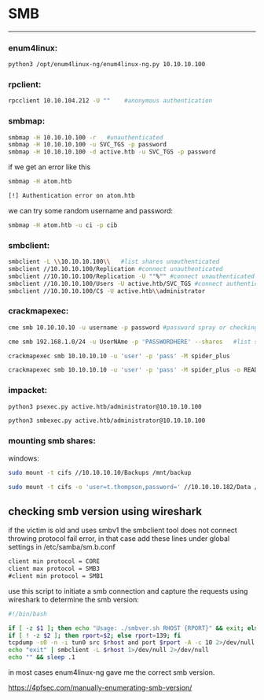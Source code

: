 # SMB  
---------


### enum4linux:

```bash
python3 /opt/enum4linux-ng/enum4linux-ng.py 10.10.10.100
```

### rpclient:

```bash
rpcclient 10.10.104.212 -U ""    #anonymous authentication
```

### smbmap:

```bash
smbmap -H 10.10.10.100 -r   #unauthenticated
smbmap -H 10.10.10.100 -u SVC_TGS -p password
smbmap -H 10.10.10.100 -d active.htb -u SVC_TGS -p password 
```

if we get an error like this 

```bash
smbmap -H atom.htb             

[!] Authentication error on atom.htb
```

we can try some random username and password:

```bash
smbmap -H atom.htb -u ci -p cib                            
```


### smbclient:

```bash
smbclient -L \\10.10.10.100\\   #list shares unauthenticated
smbclient //10.10.10.100/Replication #connect unauthenticated
smbclient //10.10.10.100/Replication -U ""%"" #connect unauthenticated
smbclient //10.10.10.100/Users -U active.htb/SVC_TGS #connect authenticated; will prompt for password
smbclient //10.10.10.100/C$ -U active.htb\\administrator
```

### crackmapexec:

```bash
cme smb 10.10.10.10 -u username -p password #password spray or checking for valid creds

cme smb 192.168.1.0/24 -u UserNAme -p 'PASSWORDHERE' --shares   #list shares

crackmapexec smb 10.10.10.10 -u 'user' -p 'pass' -M spider_plus

crackmapexec smb 10.10.10.10 -u 'user' -p 'pass' -M spider_plus -o READ_ONLY=false ##dumpallfiles
```


### impacket:

```bash
python3 psexec.py active.htb/administrator@10.10.10.100

python3 smbexec.py active.htb/administrator@10.10.10.100
```


### mounting smb shares:
windows:
```bash
sudo mount -t cifs //10.10.10.10/Backups /mnt/backup

sudo mount -t cifs -o 'user=t.thompson,password=' //10.10.10.182/Data /mnt/data
```


## checking smb version using wireshark 

if the victim is old and uses smbv1 the smbclient tool does not connect throwing protocol fail error, in that case add these lines under global settings in /etc/samba/sm.b.conf

```txt
client min protocol = CORE
client max protocol = SMB3
#client min protocol = SMB1
```

use this script to initiate a smb connection and capture the requests using wireshark to determine the smb version:

```bash
#!/bin/bash

if [ -z $1 ]; then echo "Usage: ./smbver.sh RHOST {RPORT}" && exit; else rhost=$1; fi
if [ ! -z $2 ]; then rport=$2; else rport=139; fi
tcpdump -s0 -n -i tun0 src $rhost and port $rport -A -c 10 2>/dev/null | grep -i "samba\|s.a.m" | tr -d '.' | grep -oP 'UnixSamba.*[0-9a-z]' | tr -d '\n' & echo -n "$rhost: " &
echo "exit" | smbclient -L $rhost 1>/dev/null 2>/dev/null
echo "" && sleep .1
```

in most cases enum4linux-ng gave me the correct smb version.

https://4pfsec.com/manually-enumerating-smb-version/